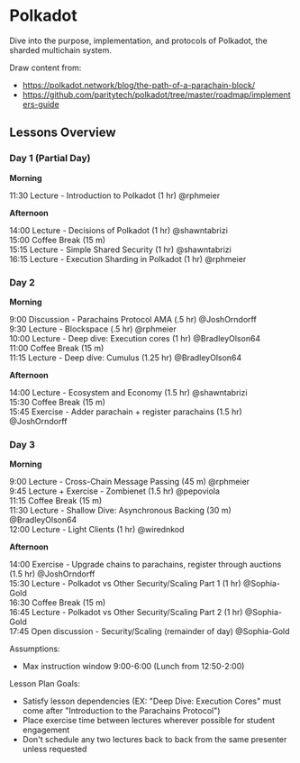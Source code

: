 # Polkadot

Dive into the purpose, implementation, and protocols of Polkadot, the sharded multichain system.

Draw content from:

- https://polkadot.network/blog/the-path-of-a-parachain-block/
- https://github.com/paritytech/polkadot/tree/master/roadmap/implementers-guide

## Lessons Overview

### Day 1 (Partial Day)

**Morning**

11:30 Lecture - Introduction to Polkadot (1 hr) @rphmeier<br>

**Afternoon**

14:00 Lecture - Decisions of Polkadot (1 hr) @shawntabrizi<br>
15:00 Coffee Break (15 m)<br>
15:15 Lecture - Simple Shared Security (1 hr) @shawntabrizi<br>
16:15 Lecture - Execution Sharding in Polkadot (1 hr) @rphmeier<br>

### Day 2

**Morning**

9:00 Discussion - Parachains Protocol AMA (.5 hr) @JoshOrndorff<br>
9:30 Lecture - Blockspace (.5 hr) @rphmeier<br>
10:00 Lecture - Deep dive: Execution cores (1 hr) @BradleyOlson64<br>
11:00 Coffee Break (15 m)<br>
11:15 Lecture - Deep dive: Cumulus (1.25 hr) @BradleyOlson64<br>

**Afternoon**

14:00 Lecture - Ecosystem and Economy (1.5 hr) @shawntabrizi<br>
15:30 Coffee Break (15 m)<br>
15:45 Exercise - Adder parachain + register parachains (1.5 hr) @JoshOrndorff<br>

### Day 3

**Morning**

9:00 Lecture - Cross-Chain Message Passing (45 m) @rphmeier<br>
9:45 Lecture + Exercise - Zombienet (1.5 hr) @pepoviola<br>
11:15 Coffee Break (15 m)<br>
11:30 Lecture - Shallow Dive: Asynchronous Backing (30 m) @BradleyOlson64<br>
12:00 Lecture - Light Clients (1 hr) @wirednkod<br>

**Afternoon**

14:00 Exercise - Upgrade chains to parachains, register through auctions (1.5 hr) @JoshOrndorff<br>
15:30 Lecture - Polkadot vs Other Security/Scaling Part 1 (1 hr) @Sophia-Gold<br>
16:30 Coffee Break (15 m)<br>
16:45 Lecture - Polkadot vs Other Security/Scaling Part 2 (1 hr) @Sophia-Gold<br>
17:45 Open discussion - Security/Scaling (remainder of day) @Sophia-Gold<br>

Assumptions:

- Max instruction window 9:00-6:00 (Lunch from 12:50-2:00)

Lesson Plan Goals:

- Satisfy lesson dependencies (EX: "Deep Dive: Execution Cores" must come after "Introduction to the Parachains Protocol")
- Place exercise time between lectures wherever possible for student engagement
- Don't schedule any two lectures back to back from the same presenter unless requested

